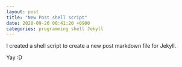 ```yaml
---
layout: post
title: "New Post shell script"
date: 2020-09-26 00:41:20 +0900
categories: programming shell Jekyll
---
```

I created a shell script to create a new post markdown file for Jekyll.

Yay :D